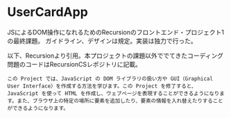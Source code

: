 # UserCardApp
JSによるDOM操作になれるためのRecursionのフロントエンド・プロジェクト1の最終課題。
ガイドライン、デザインは規定。実装は独力で行った。

以下、Recursionより引用。本プロジェクトの課題以外ででてきたコーディング問題のコードはRecursionCSレポジトリに記載。

```この Project では、JavaScript の DOM ライブラリの扱い方や GUI（Graphical User Interface）を作成する方法を学びます。この Project を修了すると、JavaScript を使って HTML を作成し、ウェブページを表現することができるようになります。また、ブラウザ上の特定の場所に要素を追加したり、要素の情報を入れ替えたりすることができるようになります。```
